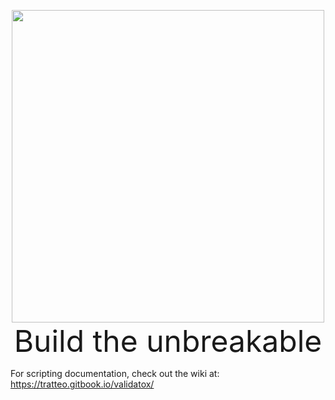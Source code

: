 <p align="center">
  <img src="https://user-images.githubusercontent.com/31132987/174495526-fb2e9da5-faa1-4d29-8735-8cd8dfe4d1e1.png" width=500>
  <br>
  <font size="64"> Build the unbreakable </font>
</p>

For scripting documentation, check out the wiki at: https://tratteo.gitbook.io/validatox/
